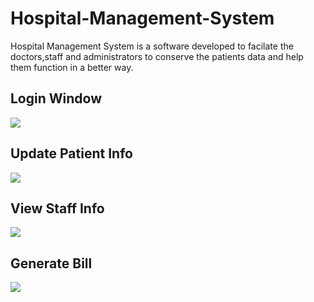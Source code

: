 # Hospital-Management-System

Hospital Management System is a software developed to facilate the doctors,staff and administrators to conserve the patients 
data and help them function in a better way.

## Login Window ##
![](https://github.com/shahparth06/Hospital-Management-System/blob/master/Output/01.png)

## Update Patient Info ##
![](https://github.com/shahparth06/Hospital-Management-System/blob/master/Output/02.png)

## View Staff Info ##
![](https://github.com/shahparth06/Hospital-Management-System/blob/master/Output/03.png)

## Generate Bill ##
![](https://github.com/shahparth06/Hospital-Management-System/blob/master/Output/04.png)
